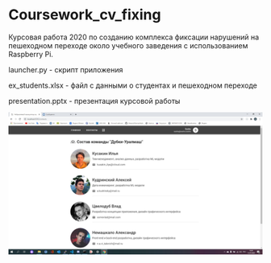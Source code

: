 # Coursework_cv_fixing
Курсовая работа 2020 по созданию комплекса фиксации нарушений на пешеходном переходе около учебного заведения с использованием Raspberry Pi. 

launcher.py - скрипт приложения

ex_students.xlsx - файл с данными о студентах и пешеходном переходе

presentation.pptx - презентация курсовой работы

![contacts](https://github.com/IlyaKusakin/Coursework_cv_fixing/blob/master/images/contacts.jpg)
